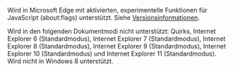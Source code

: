 Wird in Microsoft Edge mit aktivierten, experimentelle Funktionen für JavaScript \(about:flags\) unterstützt. Siehe [Versionsinformationen](../javascript/reference/javascript-version-information.md).  
  
 Wird in den folgenden Dokumentmodi nicht unterstützt: Quirks, Internet Explorer 6 \(Standardmodus\), Internet Explorer 7 \(Standardmodus\), Internet Explorer 8 \(Standardmodus\), Internet Explorer 9 \(Standardmodus\), Internet Explorer 10 \(Standardmodus\) und Internet Explorer 11 \(Standardmodus\). Wird nicht in Windows 8 unterstützt.